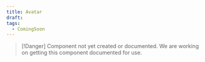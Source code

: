 ```yaml
---
title: Avatar
draft: 
tags:
  - ComingSoon
---
```

> [!Danger] Component not yet created or documented.
> We are working on getting this component documented for use.

